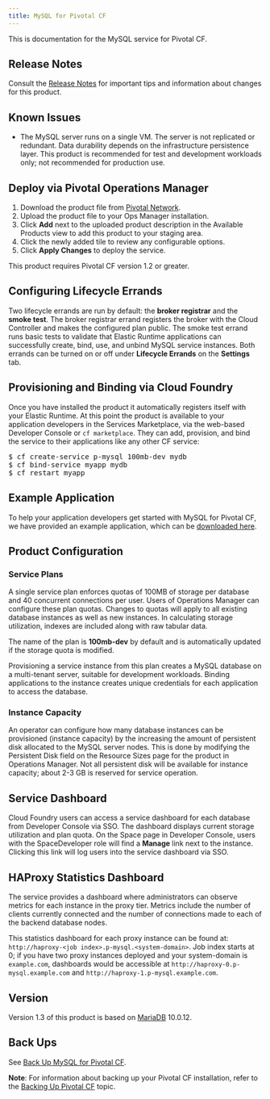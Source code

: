 ```yaml
---
title: MySQL for Pivotal CF
---
```


This is documentation for the MySQL service for Pivotal CF.

## Release Notes

Consult the [Release Notes](release-notes.html) for important tips and information about changes for this product.

## Known Issues

- The MySQL server runs on a single VM. The server is not replicated or redundant. Data durability depends on the infrastructure persistence layer. This product is recommended for test and development workloads only; not recommended for production use.

## Deploy via Pivotal Operations Manager

1. Download the product file from [Pivotal Network](https://network.gopivotal.com/products/p-mysql).
1. Upload the product file to your Ops Manager installation.
1. Click **Add** next to the uploaded product description in the Available Products view
   to add this product to your staging area.
1. Click the newly added tile to review any configurable options.
1. Click **Apply Changes** to deploy the service.

This product requires Pivotal CF version 1.2 or greater.

## Configuring Lifecycle Errands

Two lifecycle errands are run by default: the **broker registrar** and the **smoke test**. The broker registrar errand registers the broker with the Cloud Controller and makes the configured plan public. The smoke test errand runs basic tests to validate that Elastic Runtime applications can successfully create, bind, use, and unbind MySQL service instances. Both errands can be turned on or off under **Lifecycle Errands** on the **Settings** tab.

## Provisioning and Binding via Cloud Foundry

Once you have installed the product it automatically registers itself with your Elastic Runtime. At this point the product is available to your application developers in the Services Marketplace, via the web-based Developer Console or `cf marketplace`. They can add, provision, and bind the service to their applications like any other CF service:

<pre class="terminal">
$ cf create-service p-mysql 100mb-dev mydb
$ cf bind-service myapp mydb
$ cf restart myapp
</pre>

## Example Application

To help your application developers get started with MySQL for Pivotal CF, we have provided an example application, which can be [downloaded here][example-app].

[example-app]:mysql-example-app.tgz

## Product Configuration

### Service Plans

A single service plan enforces quotas of 100MB of storage per database and 40 concurrent connections per user. Users of Operations Manager can configure these plan quotas. Changes to quotas will apply to all existing database instances as well as new instances. In calculating storage utilization, indexes are included along with raw tabular data.

The name of the plan is **100mb-dev** by default and is automatically updated if the storage quota is modified.

Provisioning a service instance from this plan creates a MySQL database on a multi-tenant server, suitable for development workloads. Binding applications to the instance creates unique credentials for each application to access the database.

### Instance Capacity

An operator can configure how many database instances can be provisioned (instance capacity) by the increasing the amount of persistent disk allocated to the MySQL server nodes. This is done by modifying the Persistent Disk field on the Resource Sizes page for the product in Operations Manager. Not all persistent disk will be available for instance capacity; about 2-3 GB is reserved for service operation.

## Service Dashboard

Cloud Foundry users can access a service dashboard for each database from Developer Console via SSO. The dashboard displays current storage utilization and plan quota. On the Space page in Developer Console, users with the SpaceDeveloper role will find a **Manage** link next to the instance. Clicking this link will log users into the service dashboard via SSO.

## HAProxy Statistics Dashboard

The service provides a dashboard where administrators can observe metrics for each instance in the proxy tier. Metrics include the number of clients currently connected and the number of connections made to each of the backend database nodes. 

This statistics dashboard for each proxy instance can be found at: `http://haproxy-<job index>.p-mysql.<system-domain>`. Job index starts at 0; if you have two proxy instances deployed and your system-domain is `example.com`, dashboards would be accessible at `http://haproxy-0.p-mysql.example.com` and `http://haproxy-1.p-mysql.example.com`.

## Version

Version 1.3 of this product is based on [MariaDB](https://mariadb.org/en/) 10.0.12.

## Back Ups

See [Back Up MySQL for Pivotal CF](backup.html).

**Note**: For information about backing up your Pivotal CF installation, refer to the [Backing Up Pivotal CF](http://docs.gopivotal.com/pivotalcf/customizing/backup-settings.html) topic.
